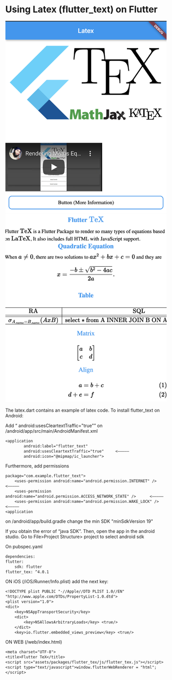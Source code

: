 # Using Latex (flutter_text) on Flutter

![Image1 of App](example1.png)
![Image1 of App](example2.png)

The latex.dart contains an example of latex code. To install flutter_text on Android:

Add “ android:usesCleartextTraffic="true"” on /android/app/src/main/AndroidManifest.xml

    <application
            android:label="flutter_text"
            android:usesCleartextTraffic="true"     <—————
            android:icon="@mipmap/ic_launcher">

Furthermore, add permissions

    package="com.example.flutter_text">
        <uses-permission android:name="android.permission.INTERNET" />		<—————
        <uses-permission android:name="android.permission.ACCESS_NETWORK_STATE" />	    <—————
        <uses-permission android:name="android.permission.WAKE_LOCK" />		<—————
    <application

on /android/app/build.gradle change the min SDK
    "minSdkVersion 19"

If you obtain the error of “java SDK”. Then, open the app in the android studio. Go to File>Project Structure> project to select android sdk 

On pubspec.yaml

    dependencies:
    flutter:
        sdk: flutter
    flutter_tex: ^4.0.1

ON iOS (/iOS/Runner/Info.plist) add the next key:

    <!DOCTYPE plist PUBLIC "-//Apple//DTD PLIST 1.0//EN" "http://www.apple.com/DTDs/PropertyList-1.0.dtd">
    <plist version="1.0">
    <dict>
        <key>NSAppTransportSecurity</key>
        <dict>
            <key>NSAllowsArbitraryLoads</key> <true/>
        </dict>
        <key>io.flutter.embedded_views_preview</key> <true/> 

ON WEB (/web/index.html)

    <meta charset="UTF-8">
    <title>Flutter TeX</title>
    <script src="assets/packages/flutter_tex/js/flutter_tex.js"></script>
    <script type="text/javascript">window.flutterWebRenderer = "html";</script>



